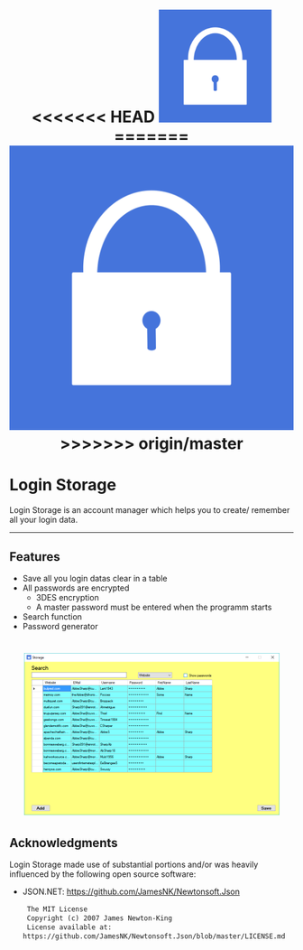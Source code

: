 <h1 align="center">
<<<<<<< HEAD
    <img src="https://raw.githubusercontent.com/marcelkanzler/LoginStorage/master/Login%20storage/Resources/Icons/Lock.png" alt="LoginStorage Logo" height="200" width="200" />
=======
    <img src="https://raw.githubusercontent.com/marcelkanzler/LoginStorage/master/Login%20storage/Resources/Icons/Lock.png" alt="LoginStorage Logo" />
>>>>>>> origin/master
</h1>

**Login Storage**
===================

Login Storage is an account manager which helps you to create/ remember all your login data.

----------


Features
-------------

 - Save all you login datas clear in a table
 - All passwords are encrypted
	 - 3DES encryption
	 - A master password must be entered when the programm starts
 - Search function
 - Password generator
<h1 align="center">
    <img src="https://raw.githubusercontent.com/marcelkanzler/LoginStorage/master/Screenshot.png" alt="LoginStorage Logo" height="287" width="453" />
</h1>

 
Acknowledgments
---

Login Storage made use of substantial portions and/or was heavily influenced by the following open source software:

 - JSON.NET: https://github.com/JamesNK/Newtonsoft.Json

        The MIT License
        Copyright (c) 2007 James Newton-King
        License available at: https://github.com/JamesNK/Newtonsoft.Json/blob/master/LICENSE.md